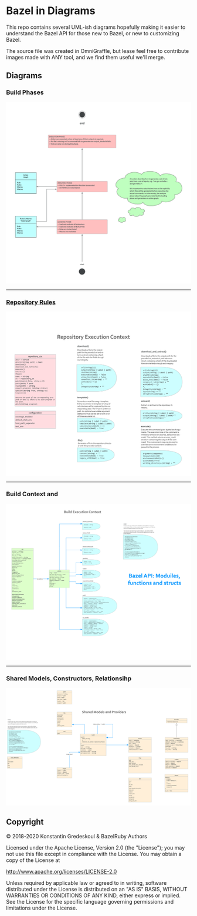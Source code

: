 # Bazel in Diagrams

This repo contains several UML-ish diagrams hopefully making it easier to understand the Bazel API for those new to Bazel, or new to customizing Bazel.

The source file was created in OmniGraffle, but lease feel free to contribute images made with ANY tool, and we find them useful we'll merge.

## Diagrams


### Build Phases

<a target="_blank" href="images/build_phases.png"><img src="images/build_phases.png" width="700">

----

### Repository Rules


<a target="_blank" href="images/repository_context.png"><img src="images/repository_context.png" width="700"></a>

----

### Build Context and 

<a target="_blank" href="images/build_context.png"><img src="images/build_context.png" width="700"></a>

----

### Shared Models, Constructors, Relationsihp

<a target="_blank" href="images/shared_models_and_providers.png"><img src="images/shared_models_and_providers.png" width="700"></a>



## Copyright

© 2018-2020 Konstantin Gredeskoul & BazelRuby Authors

Licensed under the Apache License, Version 2.0 (the "License"); you may not use this file except in compliance with the License. You may obtain a copy of the License at

<http://www.apache.org/licenses/LICENSE-2.0>

Unless required by applicable law or agreed to in writing, software distributed under the License is distributed on an "AS IS" BASIS,
WITHOUT WARRANTIES OR CONDITIONS OF ANY KIND, either express or implied. See the License for the specific language governing permissions and limitations under the License.
